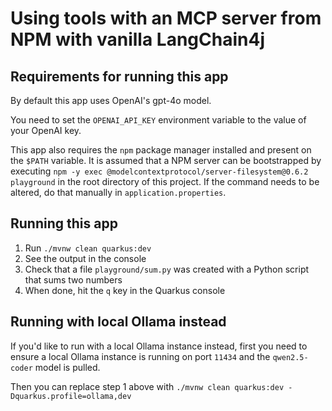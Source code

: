 # Using tools with an MCP server from NPM with vanilla LangChain4j

## Requirements for running this app
By default this app uses OpenAI's gpt-4o model.

You need to set the `OPENAI_API_KEY` environment variable to the value of your OpenAI key.

This app also requires the `npm` package manager installed and present on the `$PATH` variable.
It is assumed that a NPM server can be bootstrapped by executing
`npm -y exec @modelcontextprotocol/server-filesystem@0.6.2 playground` in the root directory of this project.
If the command needs to be altered, do that manually in `application.properties`. 

## Running this app
1. Run `./mvnw clean quarkus:dev`
2. See the output in the console
3. Check that a file `playground/sum.py` was created with a Python script that sums two numbers
4. When done, hit the `q` key in the Quarkus console

## Running with local Ollama instead
If you'd like to run with a local Ollama instance instead, first you need to ensure a local Ollama instance is running on port `11434` and the `qwen2.5-coder` model is pulled.

Then you can replace step 1 above with `./mvnw clean quarkus:dev -Dquarkus.profile=ollama,dev`